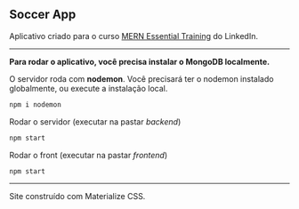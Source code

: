 ## Soccer App ##
Aplicativo criado para o curso [MERN Essential Training](http://linkedin.com/learning/mern-essential-training) do LinkedIn.

-----

**Para rodar o aplicativo, você precisa instalar o MongoDB localmente.**

O servidor roda com **nodemon**. Você precisará ter o nodemon instalado globalmente, ou execute a instalação local.
````javascript
npm i nodemon
````

Rodar o servidor (executar na pastar *backend*)

````Javascript
npm start
````

Rodar o front (executar na pastar *frontend*)
````Javascript
npm start
````

-----------
Site construído com Materialize CSS.